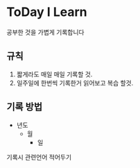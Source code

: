 # ToDay I Learn
공부한 것을 가볍게 기록합니다
## 규칙
1. 짧게라도 매일 매일 기록할 것.
2. 일주일에 한번씩 기록한거 읽어보고 복습 할것.
## 기록 방법
- 년도
  - 월
    - 일

기록시 관련언어 적어두기